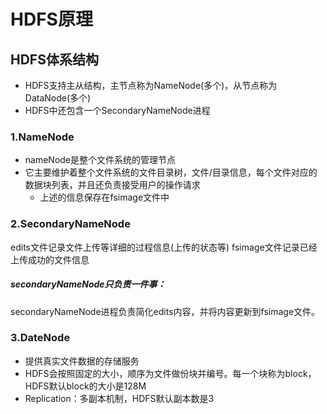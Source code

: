 # HDFS原理

## HDFS体系结构
- HDFS支持主从结构，主节点称为NameNode(多个)，从节点称为DataNode(多个)
- HDFS中还包含一个SecondaryNameNode进程

### 1.NameNode
- nameNode是整个文件系统的管理节点
- 它主要维护着整个文件系统的文件目录树，文件/目录信息，每个文件对应的数据块列表，并且还负责接受用户的操作请求
    - 上述的信息保存在fsimage文件中

### 2.SecondaryNameNode
edits文件记录文件上传等详细的过程信息(上传的状态等)
fsimage文件记录已经上传成功的文件信息

##### secondaryNameNode只负责一件事：
secondaryNameNode进程负责简化edits内容，并将内容更新到fsimage文件。

### 3.DateNode
- 提供真实文件数据的存储服务
- HDFS会按照固定的大小，顺序为文件做份块并编号。每一个块称为block，HDFS默认block的大小是128M
- Replication：多副本机制，HDFS默认副本数是3